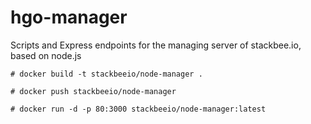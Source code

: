 # hgo-manager
Scripts and Express endpoints for the managing server of stackbee.io, based on node.js

```
# docker build -t stackbeeio/node-manager .

# docker push stackbeeio/node-manager

# docker run -d -p 80:3000 stackbeeio/node-manager:latest
```